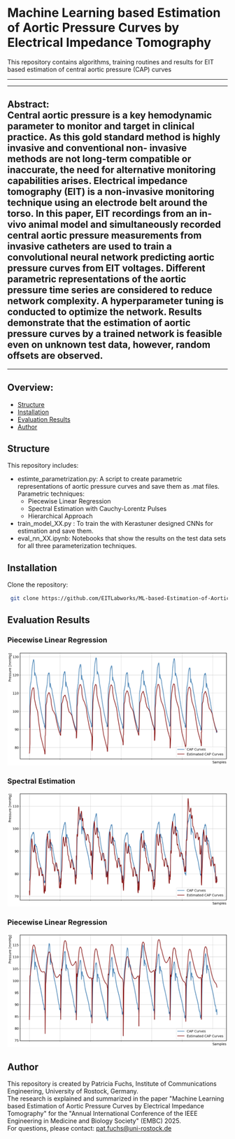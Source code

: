 # Machine Learning based Estimation of Aortic Pressure Curves by Electrical Impedance Tomography
This repository contains algorithms, training routines and results for EIT based estimation of central aortic pressure (CAP) curves  


----------------------------------------------------------------------------------------------------------------------------------------
----------------------------------------------------------------------------------------------------------------------------------------
__Abstract:__  
Central aortic pressure is a key hemodynamic
parameter to monitor and target in clinical practice. As this
gold standard method is highly invasive and conventional non-
invasive methods are not long-term compatible or inaccurate,
the need for alternative monitoring capabilities arises. Electrical
impedance tomography (EIT) is a non-invasive monitoring
technique using an electrode belt around the torso. In this
paper, EIT recordings from an in-vivo animal model and
simultaneously recorded central aortic pressure measurements
from invasive catheters are used to train a convolutional neural
network predicting aortic pressure curves from EIT voltages.
Different parametric representations of the aortic pressure
time series are considered to reduce network complexity. A
hyperparameter tuning is conducted to optimize the network.
Results demonstrate that the estimation of aortic pressure
curves by a trained network is feasible even on unknown test
data, however, random offsets are observed.
----------------------------------------------------------------------------------------------------------------------------------------
----------------------------------------------------------------------------------------------------------------------------------------




## Overview:
- [Structure](#structure)
- [Installation](#installation)
- [Evaluation Results](#evaluation)
- [Author](#author)



## Structure
This repository includes:
- estimte_parametrization.py: A script to create parametric representations of aortic pressure curves and save them as .mat files. Parametric techniques:
  - Piecewise Linear Regression
  - Spectral Estimation with Cauchy-Lorentz Pulses
  - Hierarchical Approach
- train_model_XX.py : To train the with Kerastuner designed CNNs for estimation and save them.
- eval_nn_XX.ipynb: Notebooks that show the results on the test data sets for all three parameterization techniques.


## Installation
Clone the repository:
```bash
 git clone https://github.com/EITLabworks/ML-based-Estimation-of-Aortic-Pressure-Curves-by-EIT.git
```



## Evaluation Results
### Piecewise Linear Regression
![Examplerary CAP Curves.](nn/models/model_lin/TestingCurvesLinear.png)

### Spectral Estimation
![Examplerary CAP Curves.](nn/models/model_specest/TestingCurvesSpecEst.png)

### Piecewise Linear Regression
![Examplerary CAP Curves.](nn/models/model_hier/TestingCurvesHierarchical.png)



## Author
This repository is created by Patricia Fuchs, Institute of Communications Engineering, University of Rostock, Germany.   
The research is explained and summarized in the paper "Machine Learning based Estimation of Aortic Pressure Curves by Electrical Impedance Tomography" for the "Annual International Conference of the IEEE Engineering in Medicine and Biology Society" (EMBC) 2025.  
For questions, please contact: pat.fuchs@uni-rostock.de

